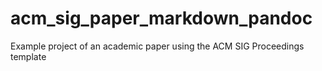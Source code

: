 # acm_sig_paper_markdown_pandoc
Example project of an academic paper using the ACM SIG Proceedings template

